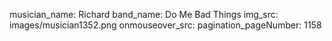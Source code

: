 musician_name: Richard
band_name: Do Me Bad Things
img_src: images/musician1352.png
onmouseover_src: 
pagination_pageNumber: 1158